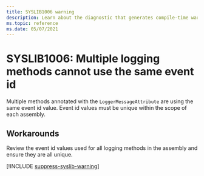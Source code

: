 ```yaml
---
title: SYSLIB1006 warning
description: Learn about the diagnostic that generates compile-time warning SYSLIB1006.
ms.topic: reference
ms.date: 05/07/2021
---
```


# SYSLIB1006: Multiple logging methods cannot use the same event id

Multiple methods annotated with the `LoggerMessageAttribute` are using the same event id value. Event id values must be unique within the scope of each assembly.

## Workarounds

Review the event id values used for all logging methods in the assembly and ensure they are all unique.

[!INCLUDE [suppress-syslib-warning](includes/suppress-syslib-diagnostics.md)]
